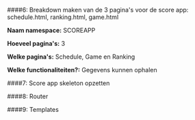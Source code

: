 ####6: Breakdown maken van de 3 pagina's voor de score app: schedule.html, ranking.html, game.html

**Naam namespace:** SCOREAPP

**Hoeveel pagina's:** 3

**Welke pagina's:** Schedule, Game en Ranking

**Welke functionaliteiten?:** Gegevens kunnen ophalen


####7: Score app skeleton opzetten

####8: Router

####9: Templates